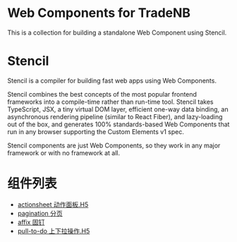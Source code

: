# Web Components for TradeNB

This is a collection for building a standalone Web Component using Stencil.

# Stencil

Stencil is a compiler for building fast web apps using Web Components.

Stencil combines the best concepts of the most popular frontend frameworks into a compile-time rather than run-time tool.  Stencil takes TypeScript, JSX, a tiny virtual DOM layer, efficient one-way data binding, an asynchronous rendering pipeline (similar to React Fiber), and lazy-loading out of the box, and generates 100% standards-based Web Components that run in any browser supporting the Custom Elements v1 spec.

Stencil components are just Web Components, so they work in any major framework or with no framework at all.

# 组件列表

 * [actionsheet 动作面板.H5](./src/components/actionsheet/readme.md)
 * [pagination 分页](./src/components/pagination/readme.md)
 * [affix 固钉](./src/components/affix/readme.md)
 * [pull-to-do 上下拉操作.H5](./src/components/pull-to-do/readme.md)